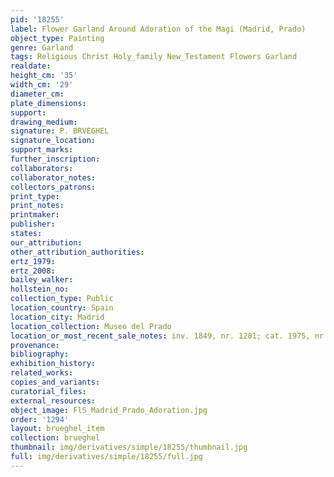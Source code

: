 ```yaml
---
pid: '18255'
label: Flower Garland Around Adoration of the Magi (Madrid, Prado)
object_type: Painting
genre: Garland
tags: Religious Christ Holy_family New_Testament Flowers Garland
realdate: 
height_cm: '35'
width_cm: '29'
diameter_cm: 
plate_dimensions: 
support: 
drawing_medium: 
signature: P. BRVEGHEL
signature_location: 
support_marks: 
further_inscription: 
collaborators: 
collaborator_notes: 
collectors_patrons: 
print_type: 
print_notes: 
printmaker: 
publisher: 
states: 
our_attribution: 
other_attribution_authorities: 
ertz_1979: 
ertz_2008: 
bailey_walker: 
hollstein_no: 
collection_type: Public
location_country: Spain
location_city: Madrid
location_collection: Museo del Prado
location_or_most_recent_sale_notes: inv. 1849, nr. 1281; cat. 1975, nr. 1415
provenance: 
bibliography: 
exhibition_history: 
related_works: 
copies_and_variants: 
curatorial_files: 
external_resources: 
object_image: FlS_Madrid_Prado_Adoration.jpg
order: '1294'
layout: brueghel_item
collection: brueghel
thumbnail: img/derivatives/simple/18255/thumbnail.jpg
full: img/derivatives/simple/18255/full.jpg
---
```

